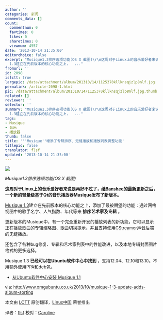 ```yaml
---
author: ''
categories: 新闻
comments_data: []
count:
  commentnum: 0
  favtimes: 0
  likes: 0
  sharetimes: 0
  viewnum: 4557
date: '2013-10-14 21:35:00'
editorchoice: false
excerpt: "Musique1.3排序选项功能(OS X 截图)\r\n这周对于Linux上的音乐爱好者来说是再好不过了，继Banshee的最新更新之后，一个新的轻量级基于Qt的音乐播放器Musique发布了新版本。\r\nMusique
  1.3建立在先前版本的核心功能之上，  ..."
fromurl: ''
id: 2098
islctt: true
largepic: /data/attachment/album/201310/14/1125370kllknsqjzlp8nlf.jpg
permalink: /article-2098-1.html
pic: /data/attachment/album/201310/14/1125370kllknsqjzlp8nlf.jpg.thumb.jpg
related: []
reviewer: ''
selector: ''
summary: "Musique1.3排序选项功能(OS X 截图)\r\n这周对于Linux上的音乐爱好者来说是再好不过了，继Banshee的最新更新之后，一个新的轻量级基于Qt的音乐播放器Musique发布了新版本。\r\nMusique
  1.3建立在先前版本的核心功能之上，  ..."
tags:
- Musique
- 音乐
- 播放器
thumb: false
title: '''Musique''增添了专辑排序、无缝播放和播放列表调整功能'
titlepic: false
translator: flsf
updated: '2013-10-14 21:35:00'
---
```


![](/data/attachment/album/201310/14/1125370kllknsqjzlp8nlf.jpg)


*Musique1.3排序选项功能(OS X 截图)*


**这周对于Linux上的音乐爱好者来说是再好不过了，继**[**Banshee的最新更新**](http://linux.cn/thread/11710/1/1/)**之后，一个新的轻量级基于Qt的音乐播放器Musique发布了新版本。**


[Musique 1.3](http://flavio.tordini.org/musique-1-3)建立在先前版本的核心功能之上，添加了最被期望的功能：通过网格视图中的歌手名字、人气指数、年代等来 **排序艺术家及专辑** 。


更新版本的Musique中，有一个完全重新开发的播放列表的新功能，它可以显示正在播放歌曲的专辑缩略图、歌曲切换提示，并且支持使用GStreamer声音后端的无缝播放。


还包含了各种bug修复、专辑和艺术家列表中的性能改进，以及本地专辑封面图片格式的更多选择。


Musique 1.3 **已经可以在Ubuntu软件中心中找到** ，支持12.04、12.10和13.10。不用额外使用PPA和deb包。


* [从Ubuntu软件中心安装 Musique 1.1](apt:musique-ubuntu)


 


via: <http://www.omgubuntu.co.uk/2013/10/musique-1-3-update-adds-album-sorting>


本文由 [LCTT](https://github.com/LCTT/TranslateProject) 原创翻译，[Linux中国](http://linux.cn/) 荣誉推出


译者：[flsf](https://github.com/flsf) 校对：[Caroline](https://github.com/carolinewuyan)